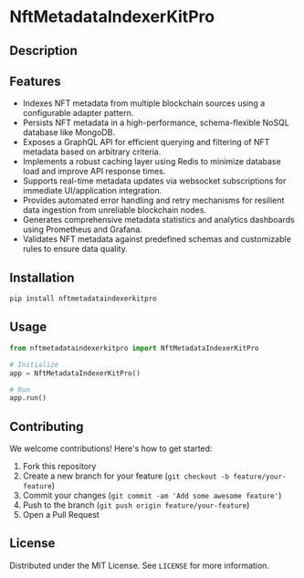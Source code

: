# NftMetadataIndexerKitPro

## Description



## Features

- Indexes NFT metadata from multiple blockchain sources using a configurable adapter pattern.
- Persists NFT metadata in a high-performance, schema-flexible NoSQL database like MongoDB.
- Exposes a GraphQL API for efficient querying and filtering of NFT metadata based on arbitrary criteria.
- Implements a robust caching layer using Redis to minimize database load and improve API response times.
- Supports real-time metadata updates via websocket subscriptions for immediate UI/application integration.
- Provides automated error handling and retry mechanisms for resilient data ingestion from unreliable blockchain nodes.
- Generates comprehensive metadata statistics and analytics dashboards using Prometheus and Grafana.
- Validates NFT metadata against predefined schemas and customizable rules to ensure data quality.
## Installation

```bash
pip install nftmetadataindexerkitpro
```

## Usage

```python
from nftmetadataindexerkitpro import NftMetadataIndexerKitPro

# Initialize
app = NftMetadataIndexerKitPro()

# Run
app.run()
```

## Contributing

We welcome contributions! Here's how to get started:

1. Fork this repository
2. Create a new branch for your feature (`git checkout -b feature/your-feature`)
3. Commit your changes (`git commit -am 'Add some awesome feature'`)
4. Push to the branch (`git push origin feature/your-feature`)
5. Open a Pull Request

## License

Distributed under the MIT License. See `LICENSE` for more information.
